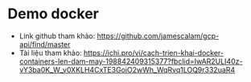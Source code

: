 # Demo docker

- Link github tham khảo: https://github.com/jamescalam/gcp-api/find/master
- Tài liệu tham khảo: https://ichi.pro/vi/cach-trien-khai-docker-containers-len-dam-may-198842409315377?fbclid=IwAR2ULI40z-vY3ba0K_W_v0XKLH4CxTE3GoiO2wWh_WqRvq1LOQ9r332uaR4